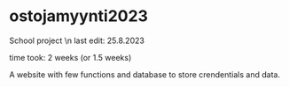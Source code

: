 # ostojamyynti2023
School project \n
last edit: 25.8.2023

time took: 2 weeks (or 1.5 weeks)

A website with few functions and database to store crendentials and data.
